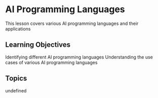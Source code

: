 # AI Programming Languages

This lesson covers various AI programming languages and their applications

## Learning Objectives
Identifying different AI programming languages
Understanding the use cases of various AI programming languages

## Topics
undefined